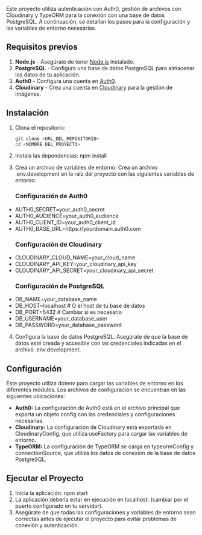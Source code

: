 Este proyecto utiliza autenticación con Auth0, gestión de archivos con Cloudinary y TypeORM para la conexión con una base de datos PostgreSQL. A continuación, se detallan los pasos para la configuración y las variables de entorno necesarias.

## Requisitos previos

1. **Node.js** - Asegúrate de tener [Node.js](https://nodejs.org/) instalado.
2. **PostgreSQL** - Configura una base de datos PostgreSQL para almacenar los datos de tu aplicación.
3. **Auth0** - Configura una cuenta en [Auth0](https://auth0.com/).
4. **Cloudinary** - Crea una cuenta en [Cloudinary](https://cloudinary.com/) para la gestión de imágenes.

## Instalación

1. Clona el repositorio:
   ```bash
   git clone <URL_DEL_REPOSITORIO>
   cd <NOMBRE_DEL_PROYECTO>
2. Instala las dependencias:
npm install

3. Crea un archivo de variables de entorno: Crea un archivo .env.development en la raíz del proyecto con las siguientes variables de entorno:
<ul>  

  ### Configuración de Auth0
  <li>AUTH0_SECRET=your_auth0_secret</li>
  <li>AUTH0_AUDIENCE=your_auth0_audience</li>
  <li>AUTH0_CLIENT_ID=your_auth0_client_id</li>
  <li>AUTH0_BASE_URL=https://yourdomain.auth0.com</li>

  ### Configuración de Cloudinary
  <li>CLOUDINARY_CLOUD_NAME=your_cloud_name</li>
  <li>CLOUDINARY_API_KEY=your_cloudinary_api_key</li>
  <li>CLOUDINARY_API_SECRET=your_cloudinary_api_secret</li>
  
  ### Configuración de PostgreSQL
  <li>DB_NAME=your_database_name</li>
  <li>DB_HOST=localhost # O el host de tu base de datos</li>
  <li>DB_PORT=5432 # Cambiar si es necesario</li>
  <li>DB_USERNAME=your_database_user</li>
  <li>DB_PASSWORD=your_database_password</li>
</ul>

4. Configura la base de datos PostgreSQL.
Asegúrate de que la base de datos esté creada y accesible con las credenciales indicadas en el archivo .env.development.
## Configuración
Este proyecto utiliza dotenv para cargar las variables de entorno en los diferentes módulos. Los archivos de configuración se encuentran en las siguientes ubicaciones:
<ul>
  <li>
    <b>Auth0:</b> La configuración de Auth0 está en el archivo principal que exporta un objeto config con las credenciales y configuraciones necesarias.
  </li>
  <li>  
    <b>Cloudinary:</b> La configuración de Cloudinary está exportada en CloudinaryConfig, que utiliza useFactory para cargar las variables de entorno.
  </li>
  <li>
    <b>TypeORM:</b> La configuración de TypeORM se carga en typeormConfig y connectionSource, que utiliza los datos de conexión de la base de datos PostgreSQL.
  </li>
</ul>

## Ejecutar el Proyecto
1. Inicia la aplicación:
npm start
2. La aplicación debería estar en ejecución en localhost:<PUERTO> (cambiar <PUERTO> por el puerto configurado en tu servidor).
3. Asegúrate de que todas las configuraciones y variables de entorno sean correctas antes de ejecutar el proyecto para evitar problemas de conexión y autenticación.

